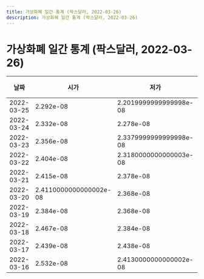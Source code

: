 ```yaml
---
title: 가상화폐 일간 통계 (팍스달러, 2022-03-26)
description: 가상화폐 일간 통계 (팍스달러, 2022-03-26)
---
```


가상화폐 일간 통계 (팍스달러, 2022-03-26)
===

|날짜|시가|저가|고가|종가|비고|
|--|--|--|--|--|--|
|2022-03-25|2.292e-08|2.2019999999999998e-08|2.292e-08|2.24e-08|    |
|2022-03-24|2.332e-08|2.278e-08|2.351e-08|2.292e-08|    |
|2022-03-23|2.356e-08|2.3379999999999998e-08|2.399e-08|2.391e-08|    |
|2022-03-22|2.404e-08|2.3180000000000003e-08|2.404e-08|2.356e-08|    |
|2022-03-21|2.415e-08|2.378e-08|2.476e-08|2.4530000000000002e-08|    |
|2022-03-20|2.4110000000000002e-08|2.368e-08|2.421e-08|2.377e-08|    |
|2022-03-19|2.384e-08|2.368e-08|2.4300000000000003e-08|2.369e-08|    |
|2022-03-18|2.467e-08|2.384e-08|2.467e-08|2.384e-08|    |
|2022-03-17|2.439e-08|2.438e-08|2.439e-08|2.438e-08|    |
|2022-03-16|2.532e-08|2.4130000000000002e-08|2.553e-08|2.431e-08|    |
